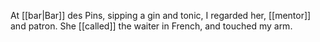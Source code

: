 At [[bar|Bar]] des Pins, sipping a gin and tonic, I regarded her, [[mentor]] and patron. She [[called]] the waiter in French, and touched my arm.